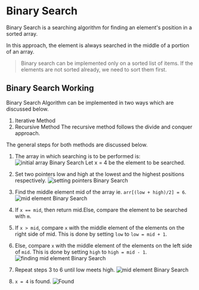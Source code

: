 # Binary Search

Binary Search is a searching algorithm for finding an element's position in a sorted array.

In this approach, the element is always searched in the middle of a portion of an array.

>Binary search can be implemented only on a sorted list of items. If the elements are not sorted already, we need to sort them first.

## Binary Search Working
Binary Search Algorithm can be implemented in two ways which are discussed below.

1. Iterative Method
2. Recursive Method
The recursive method follows the divide and conquer approach.

The general steps for both methods are discussed below.

1. The array in which searching is to be performed is:
![initial array Binary Search](https://cdn.programiz.com/sites/tutorial2program/files/binary-search-initial-array.png)
Let x = 4 be the element to be searched.
2. Set two pointers low and high at the lowest and the highest positions respectively.
![setting pointers Binary Search](https://cdn.programiz.com/sites/tutorial2program/files/binary-search-set-pointers.png)

3. Find the middle element mid of the array ie. `arr[(low + high)/2] = 6`.
![mid element Binary Search](https://cdn.programiz.com/sites/tutorial2program/files/binary-search-mid.png)
4. If `x == mid`, then return mid.Else, compare the element to be searched with `m`.
5. If `x > mid`, compare `x` with the middle element of the elements on the right side of mid. This is done by setting `low` to `low = mid + 1`.
6. Else, compare `x` with the middle element of the elements on the left side of `mid`. This is done by setting `high` to `high = mid - 1`.
![finding mid element Binary Search](https://cdn.programiz.com/sites/tutorial2program/files/binary-search-find-mid.png)
7. Repeat steps 3 to 6 until low meets high.
![mid element Binary Search](https://cdn.programiz.com/sites/tutorial2program/files/binary-search-mid-again.png)
8. `x = 4` is found.
![Found](https://cdn.programiz.com/sites/tutorial2program/files/binary-search-found.png)